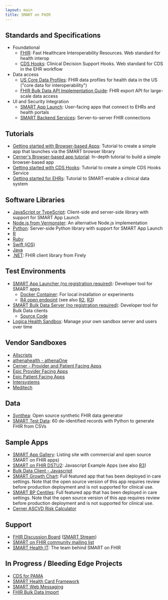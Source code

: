 ```yaml
---
layout: main
title: SMART on FHIR
---
```


## Standards and Specifications
* Foundational
    * [FHIR](http://hl7.org/fhir/): Fast Healthcare Interoperability Resources. Web standard for health interop
    * [CDS Hooks](https://cds-hooks.hl7.org/): Clinical Decision Support Hooks. Web standard for CDS in the EHR workflow
* Data access
    * [US Core Data Profiles](https://www.hl7.org/fhir/us/core/): FHIR data profiles for health data in the US ("core data for interoperability")
    * [FHIR Bulk Data API Implementation Guide](https://hl7.org/fhir/uv/bulkdata/index.html): FHIR export API for large-scale data access
* UI and Security Integration
    * [SMART App Launch](http://hl7.org/fhir/smart-app-launch/app-launch.html): User-facing apps that connect to EHRs and health portals
    * [SMART Backend Services](http://www.hl7.org/fhir/smart-app-launch/backend-services.html): Server-to-server FHIR connections

## Tutorials
* [Getting started with Browser-based Apps](./tutorials/javascript/): Tutorial to create a simple app that launches via the SMART browser library
* [Cerner's Browser-based app tutorial](https://engineering.cerner.com/smart-on-fhir-tutorial/): In-depth tutorial to build a simple browser-based app
* [Getting started with CDS Hooks](https://github.com/cerner/cds-services-tutorial): Tutorial to create a simple CDS Hooks Service
* [Getting started for EHRs](./tutorials/server-quick-start/): Tutorial to SMART-enable a clinical data system

## Software Libraries
* [JavaScript or TypeScript](http://docs.smarthealthit.org/client-js): Client-side and server-side library with support for SMART App Launch
* [Node.js from Vermonster](https://github.com/Vermonster/fhir-kit-client): An alternative Node.js implementation
* [Python](http://docs.smarthealthit.org/client-py/): Server-side Python library with support for SMART App Launch
* [R](https://github.com/FirelyTeam/RonFHIR)
* [Ruby](https://github.com/fhir-crucible/fhir_client)
* [Swift (iOS)](https://github.com/smart-on-fhir/Swift-SMART)
* [Java](https://mvnrepository.com/artifact/org.hspconsortium.client/hspc-java-client)
* [.NET](https://fire.ly/fhir-api/): FHIR client library from Firely

## Test Environments
* [SMART App Launcher (no registration required)](https://launch.smarthealthit.org): Developer tool for SMART apps
    * [Docker Container](https://github.com/smart-on-fhir/smart-dev-sandbox): For local installation or experiments
    * [R4 open endpoint](https://r4.smarthealthit.org/) (see also [R2](https://r2.smarthealthit.org/), [R3](https://r3.smarthealthit.org/))
* [SMART Bulk Data Server (no registration required)](https://bulk-data.smarthealthit.org/): Developer tool for Bulk Data clients
    * [Source Code](https://github.com/smart-on-fhir/bulk-data-server)
* [Logica Health Sandbox](https://sandbox.logicahealth.org): Manage your own sandbox server and users over time

## Vendor Sandboxes
* [Allscripts](https://developer.allscripts.com/)
* [athenahealth - athenaOne](https://docs.athenahealth.com/api/)
* [Cerner - Provider and Patient Facing Apps](https://fhir.cerner.com/millennium/dstu2/)
* [Epic Provider Facing Apps](https://uscdi.epic.com/)
* [Epic Patient Facing Apps](https://open.epic.com/)
* [Intersystems](https://www.intersystems.com/fhir/)
* [Meditech](https://ehr.meditech.com/meditech-greenfield)

## Data
* [Synthea](https://synthetichealth.github.io/synthea/): Open source synthetic FHIR data generator
* [SMART Test Data](https://github.com/smart-on-fhir/sample-patients): 60 de-identified records with Python to generate FHIR from CSVs

## Sample Apps
* [SMART App Gallery](https://apps.smarthealthit.org): Listing site with commercial and open source SMART on FHIR apps)
* [SMART on FHIR DSTU2](https://github.com/smart-on-fhir/sample-apps): Javascript Example Apps (see also [R3](https://github.com/smart-on-fhir/sample-apps-stu3))
* [Bulk Data Client - Javascript](https://github.com/smart-on-fhir/sample-apps-stu3/tree/master/fhir-downloader)
* [SMART Growth Chart](https://github.com/smart-on-fhir/growth-chart-app): Full featured app that has been deployed in care settings. Note that the open source version of this app requires review before production deployment and is not supported for clinical use.
* [SMART BP Centiles](https://github.com/smart-on-fhir/bp-centiles-app): Full featured app that has been deployed in care settings. Note that the open source version of this app requires review before production deployment and is not supported for clinical use.
* [Cerner ASCVD Risk Calculator](https://github.com/cerner/ascvd-risk-calculator)

## Support
* [FHIR Discussion Board](https://chat.fhir.org) ([SMART Stream](https://chat.fhir.org/#narrow/stream/179170-smart))
* [SMART on FHIR community mailing list](https://groups.google.com/forum/#!forum/smart-on-fhir)
* [SMART Health IT](https://smarthealthit.org): The team behind SMART on FHIR

## In Progress / Bleeding Edge Projects
* [CDS for PAMA](https://github.com/argonautproject/cds-hooks-for-pama)
* [SMART Health Card Framework](https://healthwallet.cards/)
* [SMART Web Messaging](https://github.com/smart-on-fhir/smart-web-messaging)
* [FHIR Bulk Data Import](https://github.com/smart-on-fhir/bulk-import)
